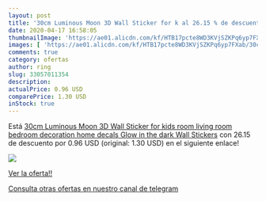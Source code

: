 ```yaml
---
layout: post
title: '30cm Luminous Moon 3D Wall Sticker for k al 26.15 % de descuento'
date: 2020-04-17 16:58:05
thumbnailImage: 'https://ae01.alicdn.com/kf/HTB17pcte8WD3KVjSZKPq6yp7FXab/30cm-Luminous-Moon-3D-Wall-Sticker-for-kids-room-living-room-bedroom-decoration-home-decals-Glow.jpg_350x350._SL200_.jpg'
images: [ 'https://ae01.alicdn.com/kf/HTB17pcte8WD3KVjSZKPq6yp7FXab/30cm-Luminous-Moon-3D-Wall-Sticker-for-kids-room-living-room-bedroom-decoration-home-decals-Glow.jpg_350x350._SL200_.jpg' ]
comments: true
category: ofertas
author: ring
slug: 33057011354
description:
actualPrice: 0.96 USD
comparePrice: 1.30 USD
inStock: true
---
```


Está [30cm Luminous Moon 3D Wall Sticker for kids room living room bedroom decoration home decals Glow in the dark Wall Stickers](https://www.amazon.com/dp/33057011354/?tag=redken08-20) con 26.15 de descuento por 0.96 USD (original: 1.30 USD) en el siguiente enlace!

[![](https://ae01.alicdn.com/kf/HTB17pcte8WD3KVjSZKPq6yp7FXab/30cm-Luminous-Moon-3D-Wall-Sticker-for-kids-room-living-room-bedroom-decoration-home-decals-Glow.jpg_350x350._SL200_.jpg)](https://www.amazon.com/dp/33057011354/?tag=redken08-20)

[Ver la oferta!!](https://www.amazon.com/dp/33057011354/?tag=redken08-20)

[Consulta otras ofertas en nuestro canal de telegram](https://t.me/s/ofertas25)
